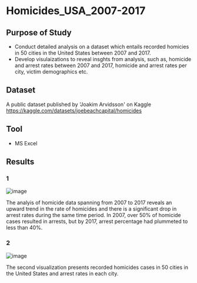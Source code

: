 # Homicides_USA_2007-2017

## Purpose of Study
* Conduct detailed analysis on a dataset which entails recorded homicies in 50 cities in the United States between 2007 and 2017.
* Develop visulaizations to reveal insghts from analysis, such as, homicide and arrest rates between 2007 and 2017, homicide and arrest rates per city, victim demographics etc.

## Dataset
A public dataset published by 'Joakim Arvidsson' on Kaggle <https://kaggle.com/datasets/joebeachcapital/homicides>

## Tool
* MS Excel

## Results

### 1
![image](https://github.com/Mubarak-Monsuru/Homicides_USA_2007-2017/assets/141940008/4cb75de1-27d1-494e-9951-9b80c897c4e0)

The analyis of homicide data spanning from 2007 to 2017 reveals an upward trend in the rate of homicides and there is a significant drop in arrest rates during the same time period. In 2007, over 50% of homicide cases resulted in arrests, but by 2017, arrest percentage had plummeted to less than 40%.

### 2
![image](https://github.com/Mubarak-Monsuru/Homicides_USA_2007-2017/assets/141940008/9d981dae-f8ef-491d-b770-a08971e149ad)

The second visualization presents recorded homicides cases in 50 cities in the United States and arrest rates in each city.
